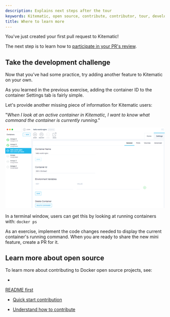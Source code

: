 ```yaml
---
description: Explains next steps after the tour
keywords: Kitematic, open source, contribute, contributor, tour, development, contribute
title: Where to learn more
---
```


You've just created your first pull request to Kitematic!

The next
step is to learn how to <a href="/opensource/workflow/review-pr/" target="_blank">participate in your PR's
review</a>.

## Take the development challenge

Now that you’ve had some practice, try adding another feature to Kitematic on your own.

As you learned in the previous exercise, adding the container ID to the container Settings tab is fairly simple.

Let's provide another missing piece of information for Kitematic users:

"_When I look at an active container in Kitematic, I want to know what command the container is currently running_."

![An active container in Kitematic](images/kitematic_gui_container_id.png)

In a terminal window, users can get this by looking at running containers with: `docker ps`

As an exercise, implement the code changes needed to display the current container's running command. When you are ready to share the new mini feature, create a PR for it.

## Learn more about open source
To learn more about contributing to Docker open source projects, see:

* <a href="/opensource/project/who-written-for/" target="_blank">
 README first</a>

* <a href="/opensource/code/" target="_blank"> Quick start contribution </a>

* <a href="/opensource/workflow/make-a-contribution/" target="_blank"> Understand how to contribute </a>
